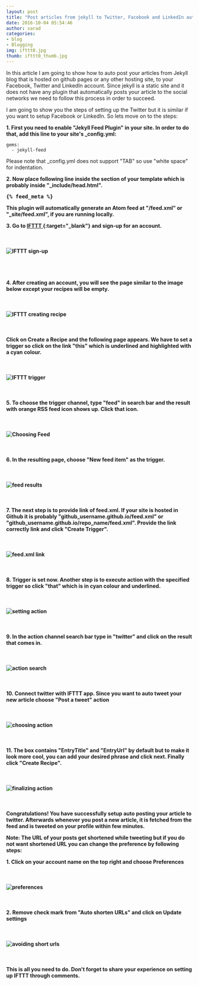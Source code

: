 ```yaml
---
layout: post
title: "Post articles from jekyll to Twitter, Facebook and LinkedIn automatically"
date: 2016-10-04 05:54:46
author: sarad
categories:
- blog
- Blogging
img: ifttt0.jpg
thumb: ifttt0_thumb.jpg
---
```

In this article I am going to show how to auto post your articles from Jekyll blog that is hosted on github pages or any other hosting site, to your Facebook, Twitter and LinkedIn account. Since jekyll is a static site and it does not have any plugin that automatically posts your article to the social networks we need to follow this process in order to succeed. <!--more-->

I am going to show you the steps of setting up the Twitter but it is similar if you want to setup Facebook or LinkedIn. So lets move on to the steps:

<b>1. First you need to enable "Jekyll Feed Plugin" in your site. In order to do that, add this line to your site's _config.yml:</b>

	gems:
	  - jekyll-feed

Please note that _config.yml does not support "TAB" so use "white space" for indentation.

<b>2. Now place following line inside the <head> section of your template which is probably inside "_include/head.html".

<pre>&#123;% feed_meta %}</pre>

This plugin will automatically generate an Atom feed at "/feed.xml" or "_site/feed.xml", if you are running locally.

<b>3. Go to [IFTTT <i class="fa fa-external-link" aria-hidden="true"></i>](https://ifttt.com/){:target="_blank"} and sign-up for an account.</b>
<br><br><br><br>
<img src="/assets/img/blog/ifttt1.jpg" alt="IFTTT sign-up">
<br><br><br><br><br>
<b>4. After creating an account, you will see the page similar to the image below except your recipes will be empty.</b>
<br><br><br><br>
<img src="/assets/img/blog/ifttt2.jpg" alt="IFTTT creating recipe">
<br><br><br><br>
<b>Click on Create a Recipe and the following page appears. We have to set a trigger so click on the link "this" which is underlined and highlighted with a cyan colour.</b>
<br><br><br><br>
<img src="/assets/img/blog/ifttt3.jpg" alt="IFTTT trigger">
<br><br><br><br>
<b>5. To choose the trigger channel, type "feed" in search bar and the result with orange RSS feed icon shows up. Click that icon.</b>
<br><br><br><br>
<img src="/assets/img/blog/ifttt4.jpg" alt="Choosing Feed">
<br><br><br><br>
<b>6. In the resulting page, choose "New feed item" as the trigger.</b>
<br><br><br><br>
<img src="/assets/img/blog/ifttt5.jpg" alt="feed results">
<br><br><br><br>
<b>7. The next step is to provide link of feed.xml. If your site is hosted in Github it is probably "github_username.github.io/feed.xml" or "github_username.github.io/repo_name/feed.xml". Provide the link correctly link and click "Create Trigger".</b>
<br><br><br><br>
<img src="/assets/img/blog/ifttt6.jpg" alt="feed.xml link">
<br><br><br><br>
<b>8. Trigger is set now. Another step is to execute action with the specified trigger so click "that" which is in cyan colour and underlined.
<br><br><br><br>
<img src="/assets/img/blog/ifttt7.jpg" alt="setting action">
<br><br><br><br>
<b>9. In the action channel search bar type in "twitter" and click on the result that comes in.</b>
<br><br><br><br>
<img src="/assets/img/blog/ifttt8.jpg" alt="action search">
<br><br><br><br>
<b>10. Connect twitter with IFTTT app. Since you want to auto tweet your new article choose "Post a tweet" action</b>
<br><br><br><br>
<img src="/assets/img/blog/ifttt9.jpg" alt="choosing action">
<br><br><br><br>
<b>11. The box contains "EntryTitle" and "EntryUrl" by default but to make it look more cool, you can add your desired phrase and click next. Finally click "Create Recipe".</b>
<br><br><br><br>
<img src="/assets/img/blog/ifttt10.jpg" alt="finalizing action">
<br><br><br><br>
Congratulations! You have successfully setup auto posting your article to twitter. Afterwards whenever you post a new article, it is fetched from the feed and is tweeted on your profile within few minutes.

Note: The URL of your posts get shortened while tweeting but if you do not want shortened URL you can change the preference by following steps:

<b>1. Click on your account name on the top right and choose Preferences</b>
<br><br><br><br>
<img src="/assets/img/blog/ifttt11.jpg" alt="preferences">
<br><br><br><br>
<b>2. Remove check mark from "Auto shorten URLs" and click on Update settings</b>
<br><br><br><br>
<img src="/assets/img/blog/ifttt12.jpg" alt="avoiding short urls">
<br><br><br><br>
This is all you need to do. Don't forget to share your experience on setting up IFTTT through comments.